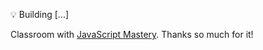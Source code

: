 :bulb: Building [...]

Classroom with [JavaScript Mastery](https://www.youtube.com/channel/UCmXmlB4-HJytD7wek0Uo97A/videos). Thanks so much for it!

